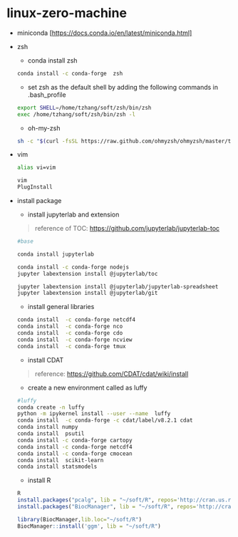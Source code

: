 # linux-zero-machine

- miniconda [https://docs.conda.io/en/latest/miniconda.html]
- zsh
    - conda install zsh

    ```bash
    conda install -c conda-forge  zsh
    ```

    - set zsh as the default shell by adding the following commands in .bash_profile 
    ```bash 
    export SHELL=/home/tzhang/soft/zsh/bin/zsh
    exec /home/tzhang/soft/zsh/bin/zsh -l
    
    ```

    - oh-my-zsh

    ```bash
    sh -c "$(curl -fsSL https://raw.github.com/ohmyzsh/ohmyzsh/master/tools/install.sh)"
    ```

- vim

    ```bash
    alias vi=vim

    vim
    PlugInstall
    ```

- install package
    - install jupyterlab and extension
    > reference of TOC: https://github.com/jupyterlab/jupyterlab-toc 

    ```bash
    #base

    conda install jupyterlab
    
    conda install -c conda-forge nodejs
    jupyter labextension install @jupyterlab/toc
    
    jupyter labextension install @jupyterlab/jupyterlab-spreadsheet
    jupyter labextension install @jupyterlab/git
    ```
    - install general libraries
    
    ``` bash 
    conda install  -c conda-forge netcdf4
    conda install  -c conda-forge nco
    conda install  -c conda-forge cdo
    conda install  -c conda-forge ncview
    conda install  -c conda-forge tmux
    ```
    
    - install CDAT
    > reference: https://github.com/CDAT/cdat/wiki/install
    
    - create a new environment called as luffy
    ``` bash 
    #luffy
    conda create -n luffy
    python -m ipykernel install --user --name  luffy
    conda install  -c conda-forge -c cdat/label/v8.2.1 cdat
    conda install numpy
    conda install  psutil
    conda install -c conda-forge cartopy
    conda install -c conda-forge netcdf4
    conda install -c conda-forge cmocean
    conda install  scikit-learn
    conda install statsmodels
    ```

    - install R 
    
    ```R
    R
    install.packages("pcalg", lib = "~/soft/R", repos='http://cran.us.r-project.org')
    install.packages("BiocManager", lib = "~/soft/R", repos='http://cran.us.r-project.org')
    
    library(BiocManager,lib.loc="~/soft/R")
    BiocManager::install('ggm', lib = "~/soft/R")
    ```
